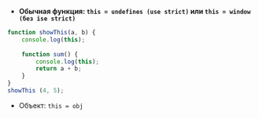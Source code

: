 - **Обычная функция: `this = undefines (use strict)` или `this = window (без ise strict)`**
```js
function showThis(a, b) {
    console.log(this);
    
    function sum() {
        console.log(this);
        return a + b;
    }
}
showThis (4, 5);
```
- Объект: `this = obj`